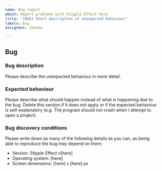 ```yaml
---
name: Bug report
about: Report problems with Stipple Effect here
title: "[BUG] Short description of unexpected behaviour"
labels: bug
assignees: jbunke

---
```


## Bug

### Bug description
Please describe the unexpected behaviour in more detail.

### Expected behaviour
Please describe what should happen instead of what is happening due to the bug. Delete this section if it does not apply or if the expected behaviour is self-explanatory (e.g. The program should not crash when I attempt to open a project).

### Bug discovery conditions

Please write down as many of the following details as you can, as being able to reproduce the bug may depend on them:

* Version: Stipple Effect v[here]
* Operating system: [here]
* Screen dimensions: [here] x [here] px
